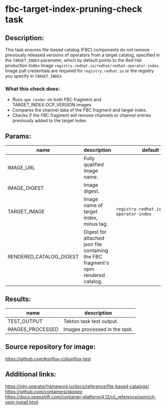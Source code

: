 # fbc-target-index-pruning-check task

## Description:
This task ensures file-based catalog (FBC) components do not remove previously released versions of operators from a target catalog, specified in the `TARGET_INDEX` parameter, which by default points to the Red Hat production Index Image `registry.redhat.io/redhat/redhat-operator-index`. Image pull credentials are required for `registry.redhat.io` or the registry you specify in `TARGET_INDEX`.

### What this check does:
- Runs `opm render` on both FBC fragment and TARGET_INDEX:OCP_VERSION images.
- Compares the channel data of the FBC fragment and target index.
- Checks if the FBC fragment will remove channels or channel entries previously added to the target index.


## Params:

| name         | description                      | default value |
|--------------|----------------------------------|---------|
| IMAGE_URL    | Fully qualified image name.      | |
| IMAGE_DIGEST | Image digest.                    | |
| TARGET_IMAGE | Image name of target index, minus tag. | `registry.redhat.io/redhat/redhat-operator-index` |
| RENDERED_CATALOG_DIGEST | Digest for attached json file containing the FBC fragment's opm rendered catalog. | |

## Results:

| name               | description               |
|--------------------|---------------------------|
| TEST_OUTPUT | Tekton task test output. |
| IMAGES_PROCESSED | Images processed in the task. |

## Source repository for image:
https://github.com/konflux-ci/konflux-test

## Additional links:
https://olm.operatorframework.io/docs/reference/file-based-catalogs/
https://github.com/containers/skopeo
https://docs.openshift.com/container-platform/4.12/cli_reference/opm/cli-opm-install.html

